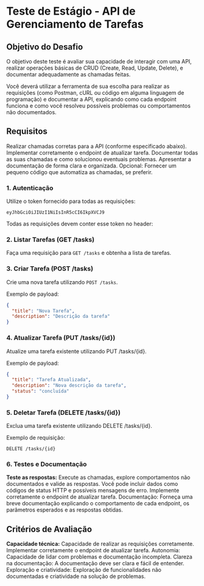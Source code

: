 ﻿# Teste de Estágio - API de Gerenciamento de Tarefas

## Objetivo do Desafio

O objetivo deste teste é avaliar sua capacidade de interagir com uma API, realizar operações básicas de CRUD (Create, Read, Update, Delete), e documentar adequadamente as chamadas feitas.

Você deverá utilizar a ferramenta de sua escolha para realizar as requisições (como Postman, cURL ou código em alguma linguagem de programação) e documentar a API, explicando como cada endpoint funciona e como você resolveu possíveis problemas ou comportamentos não documentados.

## Requisitos
Realizar chamadas corretas para a API (conforme especificado abaixo).
Implementar corretamente o endpoint de atualizar tarefa.
Documentar todas as suas chamadas e como solucionou eventuais problemas.
Apresentar a documentação de forma clara e organizada.
Opcional: Fornecer um pequeno código que automatiza as chamadas, se preferir.

### 1. Autenticação
Utilize o token fornecido para todas as requisições:

```plaintext
eyJhbGciOiJIUzI1NiIsInR5cCI6IkpXVCJ9
```

Todas as requisições devem conter esse token no header:



### 2. Listar Tarefas (GET /tasks)
Faça uma requisição para `GET /tasks` e obtenha a lista de tarefas.

### 3. Criar Tarefa (POST /tasks)
Crie uma nova tarefa utilizando `POST /tasks`.

Exemplo de payload:

```json
{
  "title": "Nova Tarefa",
  "description": "Descrição da tarefa"
}
```


### 4. Atualizar Tarefa (PUT /tasks/{id})
Atualize uma tarefa existente utilizando PUT /tasks/{id}.

Exemplo de payload:

```json
{
  "title": "Tarefa Atualizada",
  "description": "Nova descrição da tarefa",
  "status": "concluída"
}
```

### 5. Deletar Tarefa (DELETE /tasks/{id})
Exclua uma tarefa existente utilizando DELETE /tasks/{id}.

Exemplo de requisição:

```
DELETE /tasks/{id}
```

### 6. Testes e Documentação
**Teste as respostas:** Execute as chamadas, explore comportamentos não documentados e valide as respostas. Você pode incluir dados como códigos de status HTTP e possíveis mensagens de erro.
Implemente corretamente o endpoint de atualizar tarefa.
Documentação: Forneça uma breve documentação explicando o comportamento de cada endpoint, os parâmetros esperados e as respostas obtidas.

## Critérios de Avaliação
**Capacidade técnica:** Capacidade de realizar as requisições corretamente.
Implementar corretamente o endpoint de atualizar tarefa.
Autonomia: Capacidade de lidar com problemas e documentação incompleta.
Clareza na documentação: A documentação deve ser clara e fácil de entender.
Exploração e criatividade: Exploração de funcionalidades não documentadas e criatividade na solução de problemas.